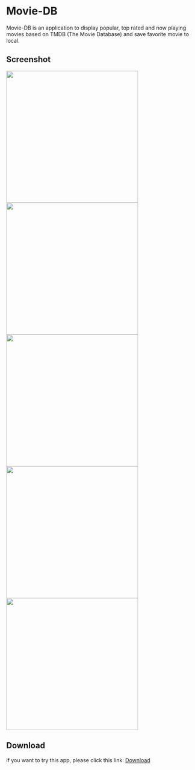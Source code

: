# Movie-DB
Movie-DB is an application to display popular, top rated and now playing movies based on TMDB (The Movie Database) and save favorite movie to local.

## Screenshot
<p>
 <img height="350" src="https://user-images.githubusercontent.com/57593172/223085120-171363bd-9081-4a7c-a9d4-bd1c045b1121.jpg"/>
 <img height="350" src="https://user-images.githubusercontent.com/57593172/223085124-cd68b00b-47f7-4b48-bb85-0a5c1a3d58a0.jpg"/>
 <img height="350" src="https://user-images.githubusercontent.com/57593172/223085096-877dd34b-7fca-4acb-8d2a-4700ba567454.jpg"/>
 <img height="350" src="https://user-images.githubusercontent.com/57593172/223085104-47eef064-6d27-4889-b3b4-fdfb675ff35f.jpg"/>
 <img height="350" src="https://user-images.githubusercontent.com/57593172/223085114-10910dd9-9e8a-458b-868a-ef3fa1b5ad6f.jpg"/>
</p>

## Download
if you want to try this app, please click this link: 
[Download](https://drive.google.com/file/d/12qLM0qzD7ylCSVu9dc4q0s-ehVLUvjTy/view?usp=sharing)
